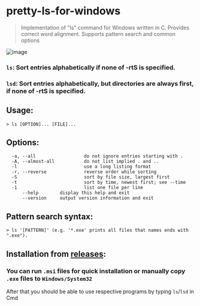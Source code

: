 # pretty-ls-for-windows
> Implementation of "ls" command for Windows written in C. Provides correct word alignment. Supports pattern search and common options

![image](https://github.com/user-attachments/assets/2ae1a162-43d7-473d-81d0-eed746e844df)

### `ls`: Sort entries alphabetically if none of -rtS is specified.
### `lsd`: Sort entries alphabetically, but directories are always first, if none of -rtS is specified.

## Usage:
```
> ls [OPTION]... [FILE]...
```
## Options:
```
  -a, --all                  do not ignore entries starting with .
  -A, --almost-all           do not list implied . and ..
  -l                         use a long listing format
  -r, --reverse              reverse order while sorting
  -S                         sort by file size, largest first
  -t                         sort by time, newest first; see --time
  -1                         list one file per line
      --help        display this help and exit
      --version     output version information and exit
```
## Pattern search syntax:
```
> ls '[PATTERN]' (e.g. '*.exe' prints all files that names ends with ".exe").
```

## Installation from [releases](https://github.com/sensod9/pretty-ls-for-windows/releases/):
### You can run `.msi` files for quick installation or manually copy `.exe` files to `Windows/System32`
After that you should be able to use respective programs by typing `ls`/`lsd` in Cmd 
